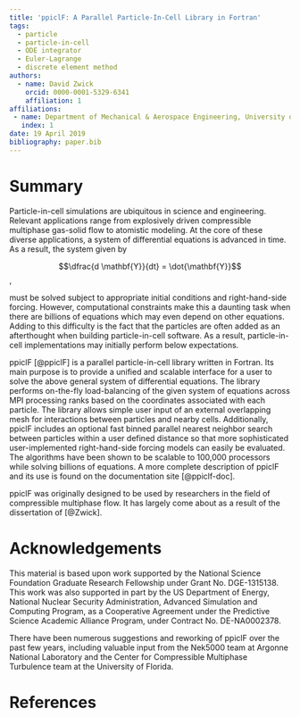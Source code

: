 ```yaml
---
title: 'ppiclF: A Parallel Particle-In-Cell Library in Fortran'
tags:
  - particle
  - particle-in-cell
  - ODE integrator
  - Euler-Lagrange
  - discrete element method
authors:
  - name: David Zwick
    orcid: 0000-0001-5329-6341
    affiliation: 1
affiliations:
 - name: Department of Mechanical & Aerospace Engineering, University of Florida
   index: 1
date: 19 April 2019
bibliography: paper.bib
---
```


# Summary

Particle-in-cell simulations are ubiquitous in science and engineering. Relevant applications range from explosively driven compressible multiphase gas-solid flow to atomistic modeling. At the core of these diverse applications, a system of differential equations is advanced in time. As a result, the system given by

$$\dfrac{d \mathbf{Y}}{dt} = \dot{\mathbf{Y}}$$,

must be solved subject to appropriate initial conditions and right-hand-side forcing. However, computational constraints make this a daunting task when there are billions of equations which may even depend on other equations. Adding to this difficulty is the fact that the particles are often added as an afterthought when building particle-in-cell software. As a result, particle-in-cell implementations may initially perform below expectations.

ppiclF [@ppiclF] is a parallel particle-in-cell library written in Fortran. Its main purpose is to provide a unified and scalable interface for a user to solve the above general system of differential equations. The library performs on-the-fly load-balancing of the given system of equations across MPI processing ranks based on the coordinates associated with each particle. The library allows simple user input of an external overlapping mesh for interactions between particles and nearby cells. Additionally, ppiclF includes an optional fast binned parallel nearest neighbor search between particles within a user defined distance so that more sophisticated user-implemented right-hand-side forcing models can easily be evaluated. The algorithms have been shown to be scalable to 100,000 processors while solving billions of equations. A more complete description of ppiclF and its use is found on the documentation site [@ppiclf-doc].

ppiclF was originally designed to be used by researchers in the field of compressible multiphase flow. It has largely come about as a result of the dissertation of [@Zwick].

# Acknowledgements

This material is based upon work supported by the National Science Foundation Graduate Research Fellowship under Grant No. DGE-1315138. This work was also supported in part by the US Department of Energy, National Nuclear Security Administration, Advanced Simulation and Computing Program, as a Cooperative Agreement under the Predictive Science Academic Alliance Program, under Contract No. DE-NA0002378. 

There have been numerous suggestions and reworking of ppiclF over the past few years, including valuable input from the Nek5000 team at Argonne National Laboratory and the Center for Compressible Multiphase Turbulence team at the University of Florida.

# References

